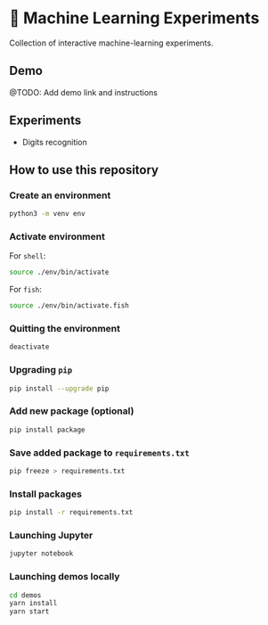 # 🤖 Machine Learning Experiments

Collection of interactive machine-learning experiments.

## Demo

@TODO: Add demo link and instructions

## Experiments

- Digits recognition

## How to use this repository

### Create an environment

```bash
python3 -m venv env
```

### Activate environment

For `shell`:

```bash
source ./env/bin/activate
```

For `fish`:

```bash
source ./env/bin/activate.fish
```

### Quitting the environment

```bash
deactivate
```

### Upgrading `pip`

```bash
pip install --upgrade pip
```

### Add new package (optional)

```bash
pip install package
```

### Save added package to `requirements.txt`

```bash
pip freeze > requirements.txt
```

### Install packages

```bash
pip install -r requirements.txt
```

### Launching Jupyter

```bash
jupyter notebook
```

### Launching demos locally

```bash
cd demos
yarn install
yarn start
```
